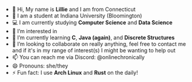 - 👋 Hi, My name is **Lillie** and I am from Connecticut
- 🏫 I am a student at Indiana University (Bloomington)
- 💻 I am currently studying **Computer Science** and **Data Science**
- 👀 I’m interested in 
- 🌱 I’m currently learning **C**, **Java (again)**, and **Discrete Structures**
- 💞️ I’m looking to collaborate on really anything, feel free to contact me and if it's in my range of interest(s) I might be wanting to help out
- 📫 You can reach me via Discord: @onlinechronically
- 😄 Pronouns: she/they
- ⚡ Fun fact: I use **Arch Linux** and **Rust** on the daily!
